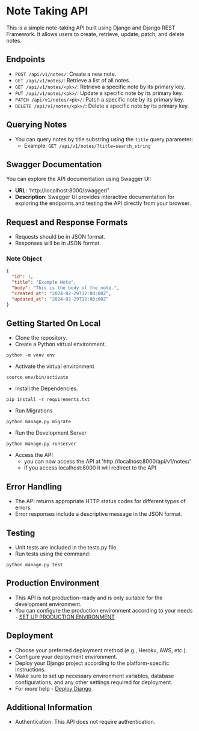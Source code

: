 # Note Taking API

This is a simple note-taking API built using Django and Django REST Framework. It allows users to create, retrieve, update, patch, and delete notes.

## Endpoints

- `POST /api/v1/notes/`: Create a new note.
- `GET /api/v1/notes/`: Retrieve a list of all notes.
- `GET /api/v1/notes/<pk>/`: Retrieve a specific note by its primary key.
- `PUT /api/v1/notes/<pk>/`: Update a specific note by its primary key.
- `PATCH /api/v1/notes/<pk>/`: Patch a specific note by its primary key.
- `DELETE /api/v1/notes/<pk>/`: Delete a specific note by its primary key.

## Querying Notes

- You can query notes by title substring using the `title` query parameter:
  - Example: `GET /api/v1/notes/?title=search_string`

## Swagger Documentation

You can explore the API documentation using Swagger UI:

- **URL**: 'http://localhost:8000/swagger/'
- **Description**: Swagger UI provides interactive documentation for exploring the endpoints and testing the API directly from your browser.

## Request and Response Formats

- Requests should be in JSON format.
- Responses will be in JSON format.

### Note Object

```json
{
  "id": 1,
  "title": "Example Note",
  "body": "This is the body of the note.",
  "created_at": "2024-02-29T12:00:00Z",
  "updated_at": "2024-02-29T12:00:00Z"
}
```

## Getting Started On Local

- Clone the repository.
- Create a Python virtual environment.
```
python -m venv env
```
- Activate the virtual environment
```
source env/bin/activate 
```
- Install the Dependencies.
```
pip install -r requirements.txt
```
- Run Migrations
```
python manage.py migrate
```
- Run the Development Server
```
python manage.py runserver
```
- Access the API
  - you can now access the API at 'http://localhost:8000/api/v1/notes/'
  - if you access localhost:8000 it will redirect to the API

## Error Handling
- The API returns appropriate HTTP status codes for different types of errors.
- Error responses include a descriptive message in the JSON format.

## Testing
- Unit tests are included in the tests.py file.
- Run tests using the command:
```
python manage.py test
```

## Production Environment
- This API is not production-ready and is only suitable for the development environment.
- You can configure the production environment according to your needs - [SET UP PRODUCTION ENVIRONMENT](https://developer.mozilla.org/en-US/docs/Learn/Server-side/Django/Deployment)
  
## Deployment
- Choose your preferred deployment method (e.g., Heroku, AWS, etc.).
- Configure your deployment environment.
- Deploy your Django project according to the platform-specific instructions.
- Make sure to set up necessary environment variables, database configurations, and any other settings required for deployment.
- For more help - [Deploy Django](https://docs.djangoproject.com/en/5.0/howto/deployment/)

## Additional Information
- Authentication: This API does not require authentication.

